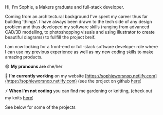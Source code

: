 Hi, I'm Sophie, a Makers graduate and full-stack developer. 

Coming from an architectural background I've spent my career thus far building 'things'. I have always been drawn to the tech side of any design problem and thus developed my software skills (ranging from advanced CAD/3D modelling, to photoshopping visuals and using illustrator to create beautiful diagrams) to fullfill the project breif.

I am now looking for a front-end or full-stack software developer role where I can use my previous experience as well as my new coding skills to make amazing products.

 😄  **My pronouns are**  she/her

 🔭  **I’m currently working** on my website [https://sophieworsnop.netlify.com](https://sophieworsnop.netlify.com) (see the project on github [here](https://github.com/sophiewo/sophieworsnop.com))

 ⚡ **When I'm not coding** you can find me gardening or knitting, (check out my knits [here](https://www.instagram.com/sophieknits_/))
 
 See below for some of the projects
